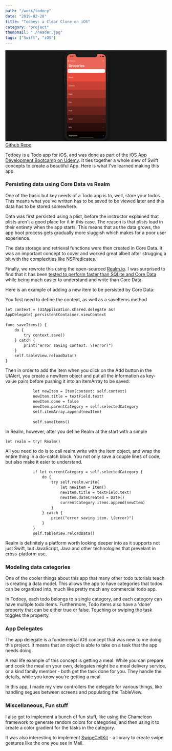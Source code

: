 ```yaml
---
path: "/work/todoey"
date: "2019-02-20"
title: "Todoey: a Clear Clone on iOS"
category: "project"
thumbnail: "./header.jpg"
tags: ["Swift", "iOS"]
---
```

![Todoey Mockup](./header.jpg)
[Github Repo](https://github.com/shaunyap/Todoey)

Todoey is a Todo app for iOS, and was done as part of the [iOS App Development Bootcamp on Udemy](https://www.udemy.com/ios-12-app-development-bootcamp/). It ties together a whole slew of Swift concepts to create a beautiful App. Here is what I've learned making this app.

### Persisting data using Core Data vs Realm
One of the basic but key needs of a Todo app is to, well, store your todos. This means what you've written has to be saved to be viewed later and this data has to be stored somewhere.

Data was first persisted using a plist, before the instructor explained that plists aren't a good place for it in this case. The reason is that plists load in their entirety when the app starts. This means that as the data grows, the app boot process gets gradually more sluggish which makes for a poor user experience.

The data storage and retrieval functions were then created in Core Data. It was an important concept to cover and worked great albeit after strugging a bit with the complexities like NSPredicates.

Finally, we rewrote this using the open-sourced [Realm.io](https://realm.io/). I was surprised to find that it has been [tested to perform faster than SQLite and Core Data](https://dzone.com/articles/how-realm-is-better-as-compared-to-sqlite) while being much easier to understand and write than Core Data. 

Here is an example of adding a new item to be persisted by Core Data:

You first need to define the context, as well as a saveItems method
```
let context = (UIApplication.shared.delegate as! AppDelegate).persistentContainer.viewContext

func saveItems() {
	do {
		try context.save()
	} catch {
		print("error saving context. \(error)")
	}
	self.tableView.reloadData()
}
```
Then in order to add the item when you click on the Add button in the UIAlert, you create a newItem object and put all the information as key-value pairs before pushing it into an itemArray to be saved:
```
            let newItem = Item(context: self.context)
            newItem.title = textField.text!
            newItem.done = false
            newItem.parentCategory = self.selectedCategory
            self.itemArray.append(newItem)

            self.saveItems()
```      
In Realm, however, after you define Realm at the start with a simple
```
let realm = try! Realm()
```
All you need to do is to call realm.write with the item object, and wrap the entire thing in a do-catch block. You not only save a couple lines of code, but also make it esier to understand. 
```
            if let currentCategory = self.selectedCategory {
                do {
                    try self.realm.write{
                        let newItem = Item()
                        newItem.title = textField.text!
                        newItem.dateCreated = Date()
                        currentCategory.items.append(newItem)
                    }
                } catch {
                    print("error saving item. \(error)")
                }
            }
            self.tableView.reloadData()
```

Realm is definitely a platform worth looking deeper into as it supports not just Swift, but JavaScript, Java and other technologies that prevelant in cross-platform use.

### Modeling data categories
One of the cooler things about this app that many other todo tutorials teach is creating a data model. This allows the app to have categories that todos can be organized into, much like pretty much any commercial todo app.

In Todoey, each todo belongs to a single category, and each category can have multiple todo items. Furthermore, Todo items also have a 'done' property that can be either true or false. Touching or swiping the task toggles the property. 

### App Delegates
The app delegate is a fundemental iOS concept that was new to me doing this project. It means that an object is able to take on a task that the app needs doing. 

A real life example of this concept is getting a meal. While you can prepare and cook the meal on your own, delegates might be a meal delivery service, or a kind family member - both get the task done for you. They handle the details, while you know you're getting a meal.

In this app, I made my view controllers the delegate for various things, like handling segues between screens and populating the TableView.

### Miscellaneous, Fun stuff
I also got to implement a bunch of fun stuff, like using the Chameleon framework to generate random colors for categories, and then using it to create a color gradient for the tasks in the category.

It was also interesting to implement [SwipeCellKit](https://github.com/SwipeCellKit/SwipeCellKit) - a library to create swipe gestures like the one you see in Mail.